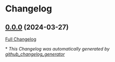 # Changelog

## [0.0.0](https://github.com/SK1Y101/test/tree/0.0.0) (2024-03-27)

[Full Changelog](https://github.com/SK1Y101/test/compare/759278b8143e0ccea99aefb113e06788a4977368...0.0.0)



\* *This Changelog was automatically generated by [github_changelog_generator](https://github.com/github-changelog-generator/github-changelog-generator)*
